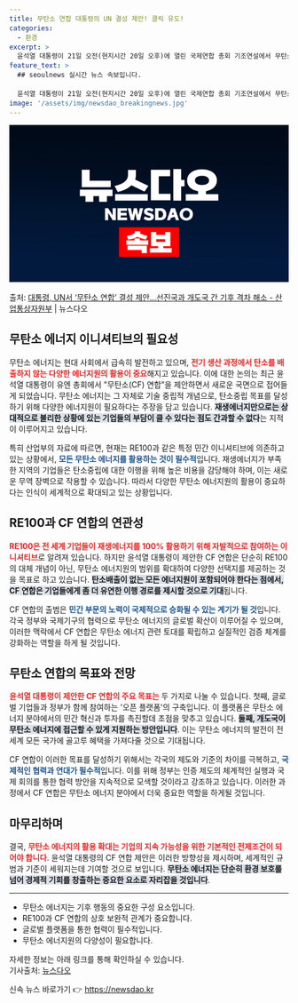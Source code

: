 ```yaml
---
title: 무탄소 연합 대통령의 UN 결성 제안! 클릭 유도!
categories:
  - 환경
excerpt: >
  윤석열 대통령이 21일 오전(현지시간 20일 오후)에 열린 국제연합 총회 기조연설에서 무탄소에너지의 국제 확…
feature_text: >
  ## seoulnews 실시간 뉴스 속보입니다.

  윤석열 대통령이 21일 오전(현지시간 20일 오후)에 열린 국제연합 총회 기조연설에서 무탄소에너지의 국제 확…
image: '/assets/img/newsdao_breakingnews.jpg'
---
```


![뉴스다오 속보](/assets/img/newsdao_breakingnews.jpg)

<p>출처: <a href="https://newsdao.kr/2008" rel="dofollow">대통령, UN서 ‘무탄소 연합’ 결성 제안…선진국과 개도국 간 기후 격차 해소 - 산업통상자원부</a> | 뉴스다오</p>

<h2 data-ke-size="size26">무탄소 에너지 이니셔티브의 필요성</h2>

<p data-ke-size="size16">무탄소 에너지는 현대 사회에서 급속히 발전하고 있으며, <b><span style="color: #ee2323;">전기 생산 과정에서 탄소를 배출하지 않는 다양한 에너지원의 활용이 중요</span></b>해지고 있습니다. 이에 대한 논의는 최근 윤석열 대통령이 유엔 총회에서 "무탄소(CF) 연합”을 제안하면서 새로운 국면으로 접어들게 되었습니다. 무탄소 에너지는 그 자체로 기술 중립적 개념으로, 탄소중립 목표를 달성하기 위해 다양한 에너지원이 필요하다는 주장을 담고 있습니다. <b><span style="background-color: #21538527;">재생에너지만으로는 상대적으로 불리한 상황에 있는 기업들의 부담이 클 수 있다는 점도 간과할 수 없다</span></b>는 지적이 이루어지고 있습니다.</p>

<p data-ke-size="size16">특히 산업부의 자료에 따르면, 현재는 RE100과 같은 특정 민간 이니셔티브에 의존하고 있는 상황에서, <b><span style="color: #1a5490;">모든 무탄소 에너지를 활용하는 것이 필수적</span></b>입니다. 재생에너지가 부족한 지역의 기업들은 탄소중립에 대한 이행을 위해 높은 비용을 감당해야 하며, 이는 새로운 무역 장벽으로 작용할 수 있습니다. 따라서 다양한 무탄소 에너지원의 활용이 중요하다는 인식이 세계적으로 확대되고 있는 상황입니다.</p>

<h2 data-ke-size="size26">RE100과 CF 연합의 연관성</h2>

<p data-ke-size="size16"><b><span style="color: #ee2323;">RE100은 전 세계 기업들이 재생에너지를 100% 활용하기 위해 자발적으로 참여하는 이니셔티브</span></b>로 알려져 있습니다. 하지만 윤석열 대통령이 제안한 CF 연합은 단순히 RE100의 대체 개념이 아닌, 무탄소 에너지원의 범위를 확대하여 다양한 선택지를 제공하는 것을 목표로 하고 있습니다. <b><span style="background-color: #21538527;">탄소배출이 없는 모든 에너지원이 포함되어야 한다는 점에서, CF 연합은 기업들에게 좀 더 유연한 이행 경로를 제시할 것으로 기대</span></b>됩니다.</p>

<p data-ke-size="size16">CF 연합의 출범은 <b><span style="color: #1a5490;">민간 부문의 노력이 국제적으로 승화될 수 있는 계기가 될 것</span></b>입니다. 각국 정부와 국제기구의 협력으로 무탄소 에너지의 글로벌 확산이 이루어질 수 있으며, 이러한 맥락에서 CF 연합은 무탄소 에너지 관련 토대를 확립하고 실질적인 검증 체계를 강화하는 역할을 하게 될 것입니다.</p>

<h2 data-ke-size="size26">무탄소 연합의 목표와 전망</h2>

<p data-ke-size="size16"><b><span style="color: #ee2323;">윤석열 대통령이 제안한 CF 연합의 주요 목표는</span></b> 두 가지로 나눌 수 있습니다. 첫째, 글로벌 기업들과 정부가 함께 참여하는 '오픈 플랫폼'의 구축입니다. 이 플랫폼은 무탄소 에너지 분야에서의 민간 혁신과 투자를 촉진할데 초점을 맞추고 있습니다. <b><span style="background-color: #21538527;">둘째, 개도국이 무탄소 에너지에 접근할 수 있게 지원하는 방안입니다</span></b>. 이는 무탄소 에너지의 발전이 전 세계 모든 국가에 골고루 혜택을 가져다줄 것으로 기대됩니다.</p>

<p data-ke-size="size16">CF 연합이 이러한 목표를 달성하기 위해서는 각국의 제도와 기준의 차이를 극복하고, <b><span style="color: #1a5490;">국제적인 협력과 연대가 필수적</span></b>입니다. 이를 위해 정부는 인증 제도의 체계적인 실행과 국제 회의를 통한 협력 방안을 지속적으로 모색할 것이라고 강조하고 있습니다. 이러한 과정에서 CF 연합은 무탄소 에너지 분야에서 더욱 중요한 역할을 하게될 것입니다.</p>

<h2 data-ke-size="size26">마무리하며</h2>

<p data-ke-size="size16">결국, <b><span style="color: #ee2323;">무탄소 에너지의 활용 확대는 기업의 지속 가능성을 위한 기본적인 전제조건이 되어야 합니다</span></b>. 윤석열 대통령의 CF 연합 제안은 이러한 방향성을 제시하며, 세계적인 규범과 기준이 세워지는데 기여할 것으로 보입니다. <b><span style="background-color: #21538527;">무탄소 에너지는 단순히 환경 보호를 넘어 경제적 기회를 창출하는 중요한 요소로 자리잡을 것입니다</span></b>.</p>

<hr/>

<ul>
    <li>무탄소 에너지는 기후 행동의 중요한 구성 요소입니다.</li>
    <li>RE100과 CF 연합의 상호 보완적 관계가 중요합니다.</li>
    <li>글로벌 플랫폼을 통한 협력이 필수적입니다.</li>
    <li>무탄소 에너지원의 다양성이 필요합니다.</li>
</ul>

<p data-ke-size="size16">자세한 정보는 아래 링크를 통해 확인하실 수 있습니다.<br>기사출처: <a href="https://newsdao.kr/2008">뉴스다오</a></p> 

신속 뉴스 바로가기 👉 <a href="https://newsdao.kr" rel="dofollow">https://newsdao.kr</a>



